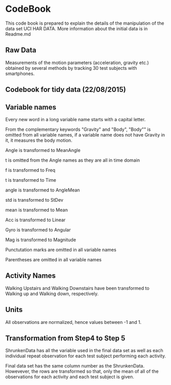 # CodeBook

This code book is prepared to explain the details of the manipulation
of the data set UCI HAR DATA. More information about the initial data
is in Readme.md

## Raw Data

Measurements of the motion parameters (acceleration, gravity etc.)
obtained by several methods by tracking 30 test subjects with smartphones.

## Codebook for tidy data (22/08/2015)

Variable names
-----------------
Every new word in a long variable name starts with a capital letter.

From the complementary keywords "Gravity" and "Body", "Body"" is omitted from all variable names, if a variable name does not have Gravity in it, it measures the body motion. 

Angle is transformed to MeanAngle

t is omitted from the Angle names as they are all in time domain

f is transformed to Freq

t is transformed to Time

angle is transformed to AngleMean

std is transformed to StDev

mean is transformed to Mean

Acc is transformed to Linear

Gyro is transformed to Angular

Mag is transformed to Magnitude

Punctutation marks are omitted in all variable names

Parentheses are omitted in all variable names

Activity Names
---------------

Walking Upstairs and Walking Downstairs have been transformed to Walking up and Walking down, respectively.

Units
-------

All observations are normalized, hence values between -1 and 1.

Transformation from Step4 to Step 5
------------------------------

ShrunkenData has all the variable used in the final data set as well as each individual repeat observation for each test subject performing each activity.

Final data set has the same column number as the ShrunkenData. Howevever, 
the rows are transformed so that, only the mean of all of the observations
for each activity and each test subject is given. 



